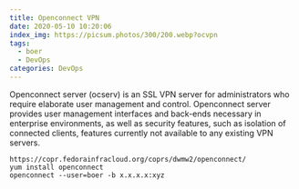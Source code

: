 ```yaml
---
title: Openconnect VPN
date: 2020-05-10 10:20:06
index_img: https://picsum.photos/300/200.webp?ocvpn
tags:
  - boer
  - DevOps
categories: DevOps
---
```

Openconnect server (ocserv) is an SSL VPN server for administrators who require elaborate user management and control. Openconnect server provides user management interfaces and back-ends necessary in enterprise environments, as well as security features, such as isolation of connected clients, features currently not available to any existing VPN servers.

<!-- more -->

```
https://copr.fedorainfracloud.org/coprs/dwmw2/openconnect/
yum install openconnect
openconnect --user=boer -b x.x.x.x:xyz
```